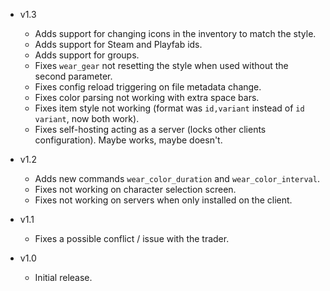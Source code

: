 - v1.3
  - Adds support for changing icons in the inventory to match the style.
  - Adds support for Steam and Playfab ids.
  - Adds support for groups.
  - Fixes `wear_gear` not resetting the style when used without the second parameter.
  - Fixes config reload triggering on file metadata change.
  - Fixes color parsing not working with extra space bars.
  - Fixes item style not working (format was `id,variant` instead of `id variant`, now both work).
  - Fixes self-hosting acting as a server (locks other clients configuration). Maybe works, maybe doesn't.

- v1.2
  - Adds new commands `wear_color_duration` and `wear_color_interval`.
  - Fixes not working on character selection screen.
  - Fixes not working on servers when only installed on the client.

- v1.1
  - Fixes a possible conflict / issue with the trader.

- v1.0
  - Initial release.

